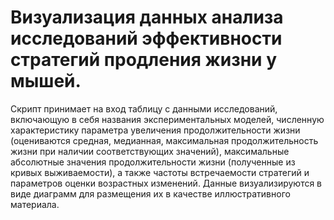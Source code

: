 # Визуализация данных анализа исследований эффективности стратегий продления жизни у мышей.

Скрипт принимает на вход таблицу с данными исследований, включающую в себя названия экспериментальных моделей, численную характеристику параметра увеличения продолжительности жизни (оцениваются средная, медианная, максимальная продолжительность жизни при наличии соответствующих значений), максимальные абсолютные значения продолжительности жизни (полученные из кривых выживаемости), а также частоты встречаемости стратегий и параметров оценки возрастных изменений. Данные визуализируются в виде диаграмм для размещения их в качестве иллюстративного материала.